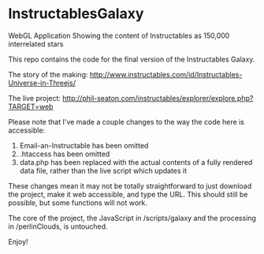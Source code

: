 InstructablesGalaxy
===================

WebGL Application Showing the content of Instructables as 150,000 interrelated stars

This repo contains the code for the final version of the Instructables Galaxy.

The story of the making: http://www.instructables.com/id/Instructables-Universe-in-Threejs/

The live project: http://phil-seaton.com/instructables/explorer/explore.php?TARGET=web

Please note that I've made a couple changes to the way the code here is accessible:
1) Email-an-Instructable has been omitted
2) .htaccess has been omitted
3) data.php has been replaced with the actual contents of a fully rendered data file, rather than the live script which updates it

These changes mean it may not be totally straightforward to just download the project, make it web accessible, and type the URL. This should still be possible, but some functions will not work.

The core of the project, the JavaScript in /scripts/galaxy and the processing in /perlinClouds, is untouched.

Enjoy!
